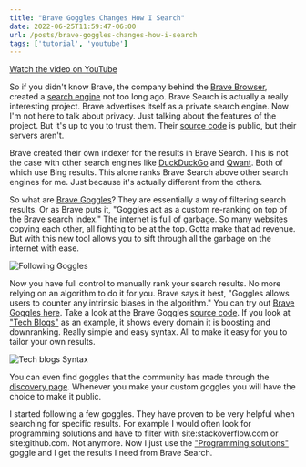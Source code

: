 ```yaml
---
title: "Brave Goggles Changes How I Search"
date: 2022-06-25T11:59:47-06:00
url: /posts/brave-goggles-changes-how-i-search
tags: ['tutorial', 'youtube']
---
```

[Watch the video on YouTube](https://youtu.be/HZvrgZK43qg)

So if you didn't know Brave, the company behind the [Brave Browser](https://brave.com/), created a [search engine](https://search.brave.com/) not too long ago.
Brave Search is actually a really interesting project.
Brave advertises itself as a private search engine.
Now I'm not here to talk about privacy.
Just talking about the features of the project.
But it's up to you to trust them.
Their [source code](https://github.com/orgs/brave/repositories) is public, but their servers aren't.

Brave created their own indexer for the results in Brave Search.
This is not the case with other search engines like [DuckDuckGo](https://duckduckgo.com/) and [Qwant](https://www.qwant.com/).
Both of which use Bing results.
This alone ranks Brave Search above other search engines for me.
Just because it's actually different from the others.

So what are [Brave Goggles](https://search.brave.com/help/goggles)?
They are essentially a way of filtering search results.
Or as Brave puts it, "Goggles act as a custom re-ranking on top of the Brave search index."
The internet is full of garbage.
So many websites copying each other, all fighting to be at the top.
Gotta make that ad revenue.
But with this new tool allows you to sift through all the garbage on the internet with ease.

![Following Goggles](/images/posts/brave-goggles-changes-how-i-search/following-goggles.webp)

Now you have full control to manually rank your search results.
No more relying on an algorithm to do it for you.
Brave says it best, "Goggles allows users to counter any intrinsic biases in the algorithm."
You can try out [Brave Goggles here](https://search.brave.com/goggles).
Take a look at the Brave Goggles [source code](https://github.com/brave/goggles-quickstart/).
If you look at ["Tech Blogs"](https://raw.githubusercontent.com/brave/goggles-quickstart/main/goggles/tech_blogs.goggle) as an example, it shows every domain it is boosting and downranking.
Really simple and easy syntax.
All to make it easy for you to tailor your own results.

![Tech blogs Syntax](/images/posts/brave-goggles-changes-how-i-search/goggles-syntax.webp)

You can even find goggles that the community has made through the [discovery page](https://search.brave.com/goggles/discover).
Whenever you make your custom goggles you will have the choice to make it public.

I started following a few goggles.
They have proven to be very helpful when searching for specific results.
For example I would often look for programming solutions and have to filter with site:stackoverflow.com or site:github.com.
Not anymore.
Now I just use the ["Programming solutions"](https://search.brave.com/goggles/discover?goggles_id=https%3A%2F%2Fraw.githubusercontent.com%2FAdventistforever%2Fbrave-programming-goggle%2Fmain%2Fprogramming.goggle) goggle and I get the results I need from Brave Search.
